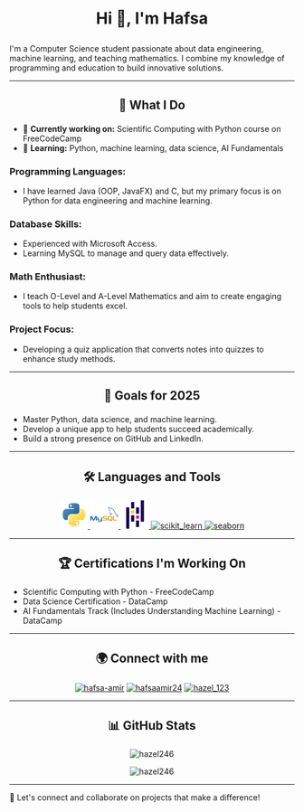 # <p align="center">Hi 👋, I'm Hafsa</p>

I'm a Computer Science student passionate about data engineering, machine learning, and teaching mathematics. I combine my knowledge of programming and education to build innovative solutions.

---

## <p align="center">🌟 What I Do</p>

- 🔭 **Currently working on:** Scientific Computing with Python course on FreeCodeCamp  
- 🌱 **Learning:** Python, machine learning, data science, AI Fundamentals

### Programming Languages:
- I have learned Java (OOP, JavaFX) and C, but my primary focus is on Python for data engineering and machine learning.

### Database Skills:
- Experienced with Microsoft Access.
- Learning MySQL to manage and query data effectively.

### Math Enthusiast:
- I teach O-Level and A-Level Mathematics and aim to create engaging tools to help students excel.

### Project Focus:
- Developing a quiz application that converts notes into quizzes to enhance study methods.

---

## <p align="center">🚀 Goals for 2025</p>
- Master Python, data science, and machine learning.
- Develop a unique app to help students succeed academically.
- Build a strong presence on GitHub and LinkedIn.

---

## <p align="center">🛠️ Languages and Tools</p>
<p align="center"> 
  <a href="https://www.python.org" target="_blank" rel="noreferrer"> <img src="https://raw.githubusercontent.com/devicons/devicon/master/icons/python/python-original.svg" alt="python" width="50" height="50"/> </a> 
  <a href="https://www.mysql.com/" target="_blank" rel="noreferrer"> <img src="https://raw.githubusercontent.com/devicons/devicon/master/icons/mysql/mysql-original-wordmark.svg" alt="mysql" width="50" height="50"/> </a> 
  <a href="https://pandas.pydata.org/" target="_blank" rel="noreferrer"> <img src="https://raw.githubusercontent.com/devicons/devicon/2ae2a900d2f041da66e950e4d48052658d850630/icons/pandas/pandas-original.svg" alt="pandas" width="50" height="50"/> </a> 
  <a href="https://scikit-learn.org/" target="_blank" rel="noreferrer"> <img src="https://upload.wikimedia.org/wikipedia/commons/0/05/Scikit_learn_logo_small.svg" alt="scikit_learn" width="50" height="50"/> </a> 
  <a href="https://seaborn.pydata.org/" target="_blank" rel="noreferrer"> <img src="https://seaborn.pydata.org/_images/logo-mark-lightbg.svg" alt="seaborn" width="50" height="50"/> </a> 
</p>

---

## <p align="center">🏆 Certifications I'm Working On</p>
- Scientific Computing with Python - FreeCodeCamp  
- Data Science Certification - DataCamp  
- AI Fundamentals Track (Includes Understanding Machine Learning) - DataCamp   

---

## <p align="center">🌍 Connect with me</p>
<p align="center">
  <a href="https://linkedin.com/in/hafsa-amir-23b18b215/" target="blank"><img align="center" src="https://raw.githubusercontent.com/rahuldkjain/github-profile-readme-generator/master/src/images/icons/Social/linked-in-alt.svg" alt="hafsa-amir" height="30" width="40" /></a>
  <a href="https://kaggle.com/hafsaamir24" target="blank"><img align="center" src="https://raw.githubusercontent.com/rahuldkjain/github-profile-readme-generator/master/src/images/icons/Social/kaggle.svg" alt="hafsaamir24" height="30" width="40" /></a>
  <a href="https://www.leetcode.com/hazel_123" target="blank"><img align="center" src="https://raw.githubusercontent.com/rahuldkjain/github-profile-readme-generator/master/src/images/icons/Social/leet-code.svg" alt="hazel_123" height="30" width="40" /></a>
</p>

---

## <p align="center">📊 GitHub Stats</p>
<p align="center"><img src="https://github-readme-stats.vercel.app/api/top-langs?username=hazel246&show_icons=true&locale=en&layout=compact" alt="hazel246" /></p>

<p align="center"><img src="https://github-readme-streak-stats.herokuapp.com/?user=hazel246&" alt="hazel246" /></p>

---

🌟 Let's connect and collaborate on projects that make a difference!


